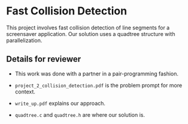 # Fast Collision Detection
This project involves fast collision detection of line segments for a screensaver application. Our solution uses a quadtree structure with parallelization.

## Details for reviewer

* This work was done with a partner in a pair-programming fashion.

* `project_2_collision_detection.pdf` is the problem prompt for more context.

* `write_up.pdf` explains our approach.

* `quadtree.c` and `quadtree.h` are where our solution is.
